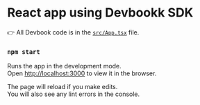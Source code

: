 # React app using Devbookk SDK

👉 All Devbook code is in the [`src/App.tsx`](./src/App.tsx) file.

### `npm start`

Runs the app in the development mode.\
Open [http://localhost:3000](http://localhost:3000) to view it in the browser.

The page will reload if you make edits.\
You will also see any lint errors in the console.
